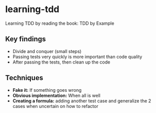 # learning-tdd
Learning TDD by reading the book: TDD by Example


## Key findings
- Divide and conquer (small steps)
- Passing tests very quickly is more important than code quality
- After passing the tests, then clean up the code

## Techniques
- **Fake it:**  If something goes wrong
- **Obvious implementation:**  When all is well
- **Creating a formula:** adding another test case and generalize the 2 cases when uncertain on how to refactor
